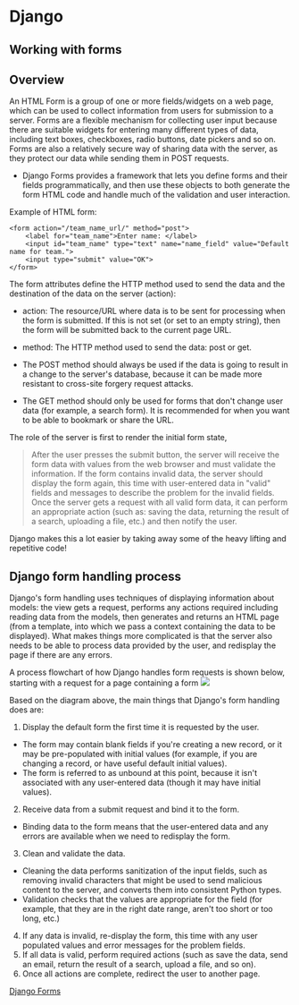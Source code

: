 # Django
## Working with forms
## Overview
An HTML Form is a group of one or more fields/widgets on a web page, which can be used to collect information from users for submission to a server. Forms are a flexible mechanism for collecting user input because there are suitable widgets for entering many different types of data, including text boxes, checkboxes, radio buttons, date pickers and so on. Forms are also a relatively secure way of sharing data with the server, as they protect our data while sending them in POST requests.

-  Django Forms provides a framework that lets you define forms and their fields programmatically, and then use these objects to both generate the form HTML code and handle much of the validation and user interaction.

Example of HTML form:

```
<form action="/team_name_url/" method="post">
    <label for="team_name">Enter name: </label>
    <input id="team_name" type="text" name="name_field" value="Default name for team.">
    <input type="submit" value="OK">
</form>

```
 The form attributes define the HTTP method used to send the data and the destination of the data on the server (action):

- action: The resource/URL where data is to be sent for processing when the form is submitted. If this is not set (or set to an empty string), then the form will be submitted back to the current page URL.
- method: The HTTP method used to send the data: post or get.

- The POST method should always be used if the data is going to result in a change to the server's database, because it can be made more resistant to cross-site forgery request attacks.
- The GET method should only be used for forms that don't change user data (for example, a search form). It is recommended for when you want to be able to bookmark or share the URL.

The role of the server is first to render the initial form state,
> After the user presses the submit button, the server will receive the form data with values from the web browser and must validate the information. If the form contains invalid data, the server should display the form again, this time with user-entered data in "valid" fields and messages to describe the problem for the invalid fields. Once the server gets a request with all valid form data, it can perform an appropriate action (such as: saving the data, returning the result of a search, uploading a file, etc.) and then notify the user.

 Django makes this a lot easier by taking away some of the heavy lifting and repetitive code!
 
 ## Django form handling process
 Django's form handling uses techniques of displaying information about models: the view gets a request, performs any actions required including reading data from the models, then generates and returns an HTML page (from a template, into which we pass a context containing the data to be displayed). What makes things more complicated is that the server also needs to be able to process data provided by the user, and redisplay the page if there are any errors.
 
 A process flowchart of how Django handles form requests is shown below, starting with a request for a page containing a form
 ![](https://developer.mozilla.org/en-US/docs/Learn/Server-side/Django/Forms/form_handling_-_standard.png)
 
 Based on the diagram above, the main things that Django's form handling does are:

1. Display the default form the first time it is requested by the user.
- The form may contain blank fields if you're creating a new record, or it may be pre-populated with initial values (for example, if you are changing a record, or have useful default initial values).
- The form is referred to as unbound at this point, because it isn't associated with any user-entered data (though it may have initial values).

2. Receive data from a submit request and bind it to the form.
- Binding data to the form means that the user-entered data and any errors are available when we need to redisplay the form.

3. Clean and validate the data.
- Cleaning the data performs sanitization of the input fields, such as removing invalid characters that might be used to send malicious content to the server, and converts them into consistent Python types.
- Validation checks that the values are appropriate for the field (for example, that they are in the right date range, aren't too short or too long, etc.)

4. If any data is invalid, re-display the form, this time with any user populated values and error messages for the problem fields.
5. If all data is valid, perform required actions (such as save the data, send an email, return the result of a search, upload a file, and so on).
6. Once all actions are complete, redirect the user to another page.

[Django Forms](https://developer.mozilla.org/en-US/docs/Learn/Server-side/Django/Forms)
